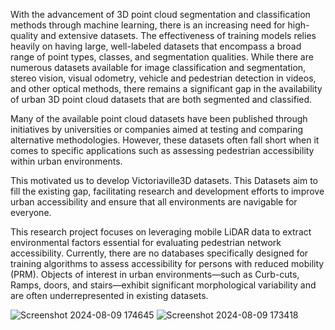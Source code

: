 
With the advancement of 3D point cloud segmentation and classification methods through machine learning, there is an increasing need for high-quality and extensive datasets. The effectiveness of training models relies heavily on having large, well-labeled datasets that encompass a broad range of point types, classes, and segmentation qualities. While there are numerous datasets available for image classification and segmentation, stereo vision, visual odometry, vehicle and pedestrian detection in videos, and other optical methods, there remains a significant gap in the availability of urban 3D point cloud datasets that are both segmented and classified.

Many of the available point cloud datasets have been published through initiatives by universities or companies aimed at testing and comparing alternative methodologies. However, these datasets often fall short when it comes to specific applications such as assessing pedestrian accessibility within urban environments.

This motivated us to develop Victoriaville3D datasets. This Datasets aim to fill the existing gap, facilitating research and development efforts to improve urban accessibility and ensure that all environments are navigable for everyone.

This research project focuses on leveraging mobile LiDAR data to extract environmental factors essential for evaluating pedestrian network accessibility. Currently, there are no databases specifically designed for training algorithms to assess accessibility for persons with reduced mobility (PRM). Objects of interest in urban environments—such as Curb-cuts, Ramps, doors, and stairs—exhibit significant morphological variability and are often underrepresented in existing datasets. 

 
![Screenshot 2024-08-09 174645](https://github.com/user-attachments/assets/02915bef-6e12-43b3-aa56-cee2fbb91cd7)
![Screenshot 2024-08-09 173418](https://github.com/user-attachments/assets/526a5bf5-46a0-4345-8648-42ac1201b1a8)
